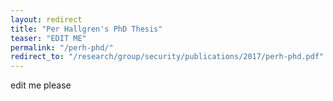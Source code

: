 ```yaml
---
layout: redirect
title: "Per Hallgren's PhD Thesis"
teaser: "EDIT ME"
permalink: "/perh-phd/"
redirect_to: "/research/group/security/publications/2017/perh-phd.pdf"
---
```


edit me please

